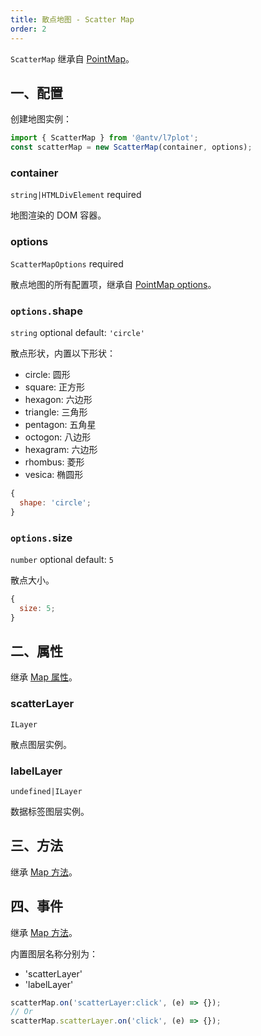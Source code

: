 ```yaml
---
title: 散点地图 - Scatter Map
order: 2
---
```


`ScatterMap` 继承自 [PointMap](/zh/docs/api/point-maps/point-map)。

## 一、配置

创建地图实例：

```ts
import { ScatterMap } from '@antv/l7plot';
const scatterMap = new ScatterMap(container, options);
```

### container

`string|HTMLDivElement` required

地图渲染的 DOM 容器。

### options

`ScatterMapOptions` required

散点地图的所有配置项，继承自 [PointMap options](/zh/docs/api/point-maps/point-map#options)。

### `options.`shape

`string` optional default: `'circle'`

散点形状，内置以下形状：

- circle: 圆形
- square: 正方形
- hexagon: 六边形
- triangle: 三角形
- pentagon: 五角星
- octogon: 八边形
- hexagram: 六边形
- rhombus: 菱形
- vesica: 椭圆形

```js
{
  shape: 'circle';
}
```

### `options.`size

`number` optional default: `5`

散点大小。

```js
{
  size: 5;
}
```

## 二、属性

继承 [Map 属性](/zh/docs/api/map-api#二、属性)。

### scatterLayer

`ILayer`

散点图层实例。

### labelLayer

`undefined|ILayer`

数据标签图层实例。

## 三、方法

继承 [Map 方法](/zh/docs/api/map-api#三、方法)。

## 四、事件

继承 [Map 方法](/zh/docs/api/map-api#四、事件)。

内置图层名称分别为：

- 'scatterLayer'
- 'labelLayer'

```js
scatterMap.on('scatterLayer:click', (e) => {});
// Or
scatterMap.scatterLayer.on('click', (e) => {});
```
